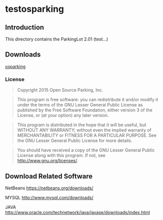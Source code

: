 # testosparking


## Introduction
This directory contains the ParkingLot 2.01 (test...)


## Downloads


[osparking](http://osparking.com)

### License

> Copyright 2015 Open Source Parking, Inc.

> This program is free software: you can redistribute it and/or modify
it under the terms of the GNU Lesser General Public License as published by
the Free Software Foundation, either version 3 of the License, or
(at your option) any later version.

> This program is distributed in the hope that it will be useful,
but WITHOUT ANY WARRANTY; without even the implied warranty of
MERCHANTABILITY or FITNESS FOR A PARTICULAR PURPOSE.  See the
GNU Lesser General Public License for more details.

> You should have received a copy of the GNU Lesser General Public License
along with this program.  If not, see <http://www.gnu.org/licenses/>.


## Download Related Software

NetBeans <https://netbeans.org/downloads/>

MYSQL <http://www.mysql.com/downloads/>

JAVA <http://www.oracle.com/technetwork/java/javase/downloads/index.html>
